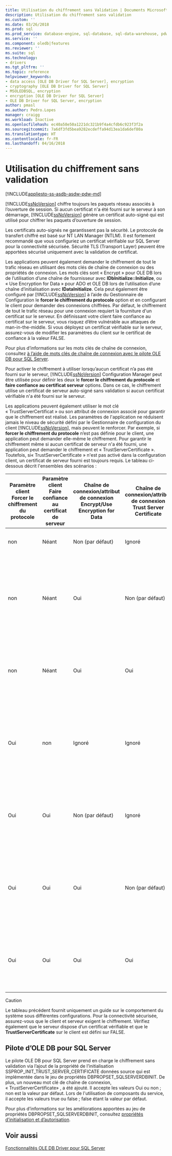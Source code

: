 ```yaml
---
title: Utilisation du chiffrement sans Validation | Documents Microsoft
description: Utilisation du chiffrement sans validation
ms.custom: ''
ms.date: 03/26/2018
ms.prod: sql
ms.prod_service: database-engine, sql-database, sql-data-warehouse, pdw
ms.service: ''
ms.component: oledb|features
ms.reviewer: ''
ms.suite: sql
ms.technology:
- drivers
ms.tgt_pltfrm: ''
ms.topic: reference
helpviewer_keywords:
- data access [OLE DB Driver for SQL Server], encryption
- cryptography [OLE DB Driver for SQL Server]
- MSOLEDBSQL, encryption
- encryption [OLE DB Driver for SQL Server]
- OLE DB Driver for SQL Server, encryption
author: pmasl
ms.author: Pedro.Lopes
manager: craigg
ms.workload: Inactive
ms.openlocfilehash: ec40a58e50a1221dc321b9f4a4cfdb6c923f3f2a
ms.sourcegitcommit: 7a6df3fd5bea9282ecdeffa94d13ea1da6def80a
ms.translationtype: HT
ms.contentlocale: fr-FR
ms.lasthandoff: 04/16/2018
---
```

# <a name="using-encryption-without-validation"></a>Utilisation du chiffrement sans validation
[!INCLUDE[appliesto-ss-asdb-asdw-pdw-md](../../../includes/appliesto-ss-asdb-asdw-pdw-md.md)]

[!INCLUDE[ssNoVersion](../../../includes/ssnoversion-md.md)] chiffre toujours les paquets réseau associés à l’ouverture de session. Si aucun certificat n'a été fourni sur le serveur à son démarrage, [!INCLUDE[ssNoVersion](../../../includes/ssnoversion-md.md)] génère un certificat auto-signé qui est utilisé pour chiffrer les paquets d’ouverture de session.  

Les certificats auto-signés ne garantissent pas la sécurité. Le protocole de transfert chiffré est basé sur NT LAN Manager (NTLM). Il est fortement recommandé que vous configuriez un certificat vérifiable sur SQL Server pour la connectivité sécurisée. Sécurité TLS (Transport Layer) peuvent être apportées sécurisé uniquement avec la validation de certificat.

Les applications peuvent également demander le chiffrement de tout le trafic réseau en utilisant des mots clés de chaîne de connexion ou des propriétés de connexion. Les mots clés sont « Encrypt » pour OLE DB lors de l’utilisation d’une chaîne de fournisseur avec **IDbInitialize::Initialize**, ou « Use Encryption for Data » pour ADO et OLE DB lors de l’utilisation d’une chaîne d’initialisation avec **IDataInitialize**. Cela peut également être configuré par [!INCLUDE[ssNoVersion](../../../includes/ssnoversion-md.md)] à l’aide du Gestionnaire de Configuration le **forcer le chiffrement du protocole** option et en configurant le client pour demander des connexions chiffrées. Par défaut, le chiffrement de tout le trafic réseau pour une connexion requiert la fourniture d'un certificat sur le serveur. En définissant votre client faire confiance au certificat sur le serveur, vous risquez d’être vulnérable aux attaques de man-in-the-middle. Si vous déployez un certificat vérifiable sur le serveur, assurez-vous de modifier les paramètres du client sur le certificat de confiance à la valeur FALSE.

Pour plus d’informations sur les mots clés de chaîne de connexion, consultez [à l’aide de mots clés de chaîne de connexion avec le pilote OLE DB pour SQL Server](../../oledb/applications/using-connection-string-keywords-with-oledb-driver-for-sql-server.md ).  
  
 Pour activer le chiffrement à utiliser lorsqu’aucun certificat n’a pas été fourni sur le serveur, [!INCLUDE[ssNoVersion](../../../includes/ssnoversion-md.md)] Configuration Manager peut être utilisée pour définir les deux le **forcer le chiffrement du protocole** et **faire confiance au certificat serveur** options. Dans ce cas, le chiffrement utilise un certificat de serveur auto-signé sans validation si aucun certificat vérifiable n'a été fourni sur le serveur.  
  
 Les applications peuvent également utiliser le mot clé « TrustServerCertificat » ou son attribut de connexion associé pour garantir que le chiffrement est réalisé. Les paramètres de l'application ne réduisent jamais le niveau de sécurité défini par le Gestionnaire de configuration du client [!INCLUDE[ssNoVersion](../../../includes/ssnoversion-md.md)], mais peuvent le renforcer. Par exemple, si **forcer le chiffrement du protocole** n’est pas définie pour le client, une application peut demander elle-même le chiffrement. Pour garantir le chiffrement même si aucun certificat de serveur n'a été fourni, une application peut demander le chiffrement et « TrustServerCertificate ». Toutefois, si« TrustServerCertificate » n'est pas activé dans la configuration client, un certificat de serveur fourni est toujours requis. Le tableau ci-dessous décrit l'ensembles des scénarios :  
  
|Paramètre client Forcer le chiffrement du protocole|Paramètre client Faire confiance au certificat de serveur|Chaîne de connexion/attribut de connexion Encrypt/Use Encryption for Data|Chaîne de connexion/attribut de connexion Trust Server Certificate|Résultat|  
|----------------------------------------------|---------------------------------------------|------------------------------------------------------------------------------|----------------------------------------------------------------------|------------|  
|non|Néant|Non (par défaut)|Ignoré|Aucun chiffrement ne se produit.|  
|non|Néant|Oui|Non (par défaut)|Le chiffrement se produit uniquement s'il existe un certificat de serveur vérifiable ; sinon, la tentative de connexion échoue.|  
|non|Néant|Oui|Oui|Le chiffrement se produit toujours, mais peut utiliser un certificat de serveur auto-signé.|  
|Oui|non|Ignoré|Ignoré|Le chiffrement se produit uniquement s'il existe un certificat de serveur vérifiable ; sinon, la tentative de connexion échoue.|  
|Oui|Oui|Non (par défaut)|Ignoré|Le chiffrement se produit toujours, mais peut utiliser un certificat de serveur auto-signé.|  
|Oui|Oui|Oui|Non (par défaut)|Le chiffrement se produit uniquement s'il existe un certificat de serveur vérifiable ; sinon, la tentative de connexion échoue.|  
|Oui|Oui|Oui|Oui|Le chiffrement se produit toujours, mais peut utiliser un certificat de serveur auto-signé.|  
||||||

> [!CAUTION]
> Le tableau précédent fournit uniquement un guide sur le comportement du système sous différentes configurations. Pour la connectivité sécurisée, assurez-vous que le client et serveur exigent le chiffrement. Vérifiez également que le serveur dispose d’un certificat vérifiable et que le **TrustServerCertificate** sur le client est défini sur FALSE.

## <a name="ole-db-driver-for-sql-server"></a>Pilote d’OLE DB pour SQL Server 
 Le pilote OLE DB pour SQL Server prend en charge le chiffrement sans validation via l’ajout de la propriété de l’initialisation SSPROP_INIT_TRUST_SERVER_CERTIFICATE données source qui est implémentée dans le jeu de propriétés DBPROPSET_SQLSERVERDBINIT. De plus, un nouveau mot clé de chaîne de connexion, « TrustServerCertificate» , a été ajouté. Il accepte les valeurs Oui ou non ; non est la valeur par défaut. Lors de l'utilisation de composants du service, il accepte les valeurs true ou false ; false étant la valeur par défaut.  
  
 Pour plus d’informations sur les améliorations apportées au jeu de propriétés DBPROPSET_SQLSERVERDBINIT, consultez [propriétés d’initialisation et d’autorisation](../../oledb/ole-db-data-source-objects/initialization-and-authorization-properties.md).  

  
## <a name="see-also"></a>Voir aussi  
 [Fonctionnalités OLE DB Driver pour SQL Server](../../oledb/features/oledb-driver-for-sql-server-features.md)  
  
  

